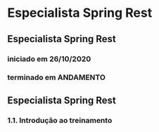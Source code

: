 # Especialista Spring Rest
## Especialista Spring Rest
### iniciado em 26/10/2020
### terminado em ANDAMENTO

## Especialista Spring Rest

### 1.1. Introdução ao treinamento